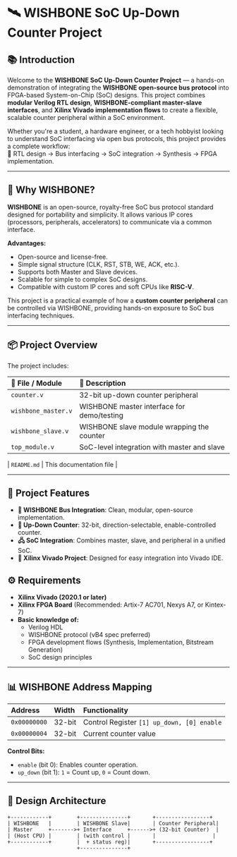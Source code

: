 # 🛰️ WISHBONE SoC Up-Down Counter Project

## 📚 Introduction

Welcome to the **WISHBONE SoC Up-Down Counter Project** — a hands-on demonstration of integrating the **WISHBONE open-source bus protocol** into FPGA-based System-on-Chip (SoC) designs. This project combines **modular Verilog RTL design**, **WISHBONE-compliant master-slave interfaces**, and **Xilinx Vivado implementation flows** to create a flexible, scalable counter peripheral within a SoC environment.

Whether you're a student, a hardware engineer, or a tech hobbyist looking to understand SoC interfacing via open bus protocols, this project provides a complete workflow:  
📌 RTL design → Bus interfacing → SoC integration → Synthesis → FPGA implementation.

---

## 📌 Why WISHBONE?

**WISHBONE** is an open-source, royalty-free SoC bus protocol standard designed for portability and simplicity. It allows various IP cores (processors, peripherals, accelerators) to communicate via a common interface.

**Advantages:**
- Open-source and license-free.
- Simple signal structure (CLK, RST, STB, WE, ACK, etc.).
- Supports both Master and Slave devices.
- Scalable for simple to complex SoC designs.
- Compatible with custom IP cores and soft CPUs like **RISC-V**.

This project is a practical example of how a **custom counter peripheral** can be controlled via WISHBONE, providing hands-on exposure to SoC bus interfacing techniques.

---

## 📦 Project Overview

The project includes:

| 📁 File / Module        | 📖 Description                                |
|:-----------------------|:----------------------------------------------|
| `counter.v`              | 32-bit up-down counter peripheral             |
| `wishbone_master.v`      | WISHBONE master interface for demo/testing    |
| `wishbone_slave.v`       | WISHBONE slave module wrapping the counter    |
| `top_module.v`           | SoC-level integration with master and slave   |

| `README.md`              | This documentation file                      |

---

## 🎯 Project Features

- **📡 WISHBONE Bus Integration**: Clean, modular, open-source implementation.
- **🔢 Up-Down Counter**: 32-bit, direction-selectable, enable-controlled counter.
- **🖧 SoC Integration**: Combines master, slave, and peripheral in a unified SoC.
- **📑 Xilinx Vivado Project**: Designed for easy integration into Vivado IDE.


## ⚙️ Requirements

- **Xilinx Vivado (2020.1 or later)**
- **Xilinx FPGA Board** (Recommended: Artix-7 AC701, Nexys A7, or Kintex-7)
- **Basic knowledge of:**
  - Verilog HDL
  - WISHBONE protocol (vB4 spec preferred)
  - FPGA development flows (Synthesis, Implementation, Bitstream Generation)
  - SoC design principles

---

## 📊 WISHBONE Address Mapping

| Address       | Width | Functionality                          |
|:---------------|:--------|:------------------------------------------|
| `0x00000000`    | 32-bit  | Control Register `[1] up_down, [0] enable` |
| `0x00000004`    | 32-bit  | Current counter value                      |

**Control Bits:**
- `enable` (bit 0): Enables counter operation.
- `up_down` (bit 1): `1` = Count up, `0` = Count down.

---

## 📐 Design Architecture

```text
+------------+        +---------------+       +-----------------+
| WISHBONE   |        | WISHBONE Slave|       | Counter Peripheral|
| Master     +------->+ Interface     +------>+ (32-bit Counter)  |
| (Host CPU) |        | (with control |       |                  |
+------------+        |  + status reg)|       +-----------------+
                      +---------------+
